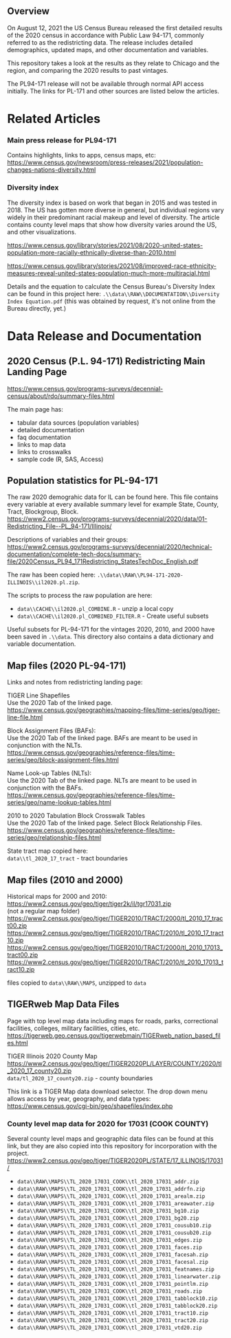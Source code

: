 

## Overview

On August 12, 2021 the US Census Bureau released the first detailed results of the 2020 census in accordance with Public Law 94-171, commonly referred to as the redistricting data. The release includes detailed demographics, updated maps, and other documentation and variables. 

This repository takes a look at the results as they relate to Chicago and the region, and comparing the 2020 results to past vintages. 

The PL94-171 release will not be available through normal API access initially.  The links for PL-171 and other sources are listed below the articles.  


# Related Articles

### Main press release for PL94-171

Contains highlights, links to apps, census maps, etc:<br> https://www.census.gov/newsroom/press-releases/2021/population-changes-nations-diversity.html

### Diversity index

The diversity index is based on work that began in 2015 and was tested in 2018. The US has gotten more diverse in general, but individual regions vary widely in their predominant racial makeup and level of diversity. The article contains county level maps that show how diversity varies around the US, and other visualizations. 

https://www.census.gov/library/stories/2021/08/2020-united-states-population-more-racially-ethnically-diverse-than-2010.html

https://www.census.gov/library/stories/2021/08/improved-race-ethnicity-measures-reveal-united-states-population-much-more-multiracial.html

Details and the equation to calculate the Census Bureau's Diversity Index can be found in this project here: `.\\data\\RAW\\DOCUMENTATION\\Diversity Index Equation.pdf` (this was obtained by request, it's not online from the Bureau directly, yet.)


# Data Release and Documentation

## 2020 Census (P.L. 94-171) Redistricting Main Landing Page

https://www.census.gov/programs-surveys/decennial-census/about/rdo/summary-files.html

The main page has:

 - tabular data sources (population variables)
 - detailed documentation
 - faq documentation
 - links to map data
 - links to crosswalks
 - sample code (R, SAS, Access)


## Population statistics for PL-94-171

The raw 2020 demograhic data for IL can be found here. This file contains every variable at every available summary level for example State, County, Tract, Blockgroup, Block. <br>
https://www2.census.gov/programs-surveys/decennial/2020/data/01-Redistricting_File--PL_94-171/Illinois/

Descriptions of variables and their groups: <br>
https://www2.census.gov/programs-surveys/decennial/2020/technical-documentation/complete-tech-docs/summary-file/2020Census_PL94_171Redistricting_StatesTechDoc_English.pdf

The raw has been copied here: `.\\data\\RAW\\PL94-171-2020-ILLINOIS\\il2020.pl.zip`.  

The scripts to process the raw population are here: 

 - `data\\CACHE\\il2020.pl_COMBINE.R` - unzip a local copy
 - `data\\CACHE\\il2020.pl_COMBINED_FILTER.R` - Create useful subsets

Useful subsets for PL-94-171 for the vintages 2020, 2010, and 2000 have been saved in `.\\data`.  This directory also contains a data dictionary and variable documentation. 


## Map files (2020 PL-94-171)

Links and notes from  redistricting landing page:

TIGER Line Shapefiles<br>
Use the 2020 Tab of the linked page.<br>
https://www.census.gov/geographies/mapping-files/time-series/geo/tiger-line-file.html

Block Assignment Files (BAFs):<br>
Use the 2020 Tab of the linked page. BAFs are meant to be used in conjunction with the NLTs.<br>
https://www.census.gov/geographies/reference-files/time-series/geo/block-assignment-files.html

Name Look-up Tables (NLTs):<br>
Use the 2020 Tab of the linked page. NLTs are meant to be used in conjunction with the BAFs.<br>
https://www.census.gov/geographies/reference-files/time-series/geo/name-lookup-tables.html

2010 to 2020 Tabulation Block Crosswalk Tables<br>
Use the 2020 Tab of the linked page. Select Block Relationship Files.<br>
https://www.census.gov/geographies/reference-files/time-series/geo/relationship-files.html

State tract map copied here:<br>
`data\\tl_2020_17_tract` - tract boundaries


## Map files (2010 and 2000)

Historical maps for 2000 and 2010:<br>
https://www2.census.gov/geo/tiger/tiger2k/il/tgr17031.zip<br> (not a regular map folder)
https://www2.census.gov/geo/tiger/TIGER2010/TRACT/2000/tl_2010_17_tract00.zip<br>
https://www2.census.gov/geo/tiger/TIGER2010/TRACT/2010/tl_2010_17_tract10.zip<br>
https://www2.census.gov/geo/tiger/TIGER2010/TRACT/2000/tl_2010_17013_tract00.zip<br>
https://www2.census.gov/geo/tiger/TIGER2010/TRACT/2010/tl_2010_17013_tract10.zip<br>

files copied to `data\\RAW\\MAPS`, unzipped to `data`


## TIGERweb Map Data Files

Page with top level map data including maps for roads, parks, correctional facilities, colleges, military facilities, cities, etc. <br>
https://tigerweb.geo.census.gov/tigerwebmain/TIGERweb_nation_based_files.html

TIGER Illinois 2020 County Map<br>
https://www2.census.gov/geo/tiger/TIGER2020PL/LAYER/COUNTY/2020/tl_2020_17_county20.zip<br>
`data/tl_2020_17_county20.zip` - county boundaries


This link is a TIGER Map data download selector. The drop down menu allows access by year, geography, and data types: https://www.census.gov/cgi-bin/geo/shapefiles/index.php<br>


### County level map data for 2020 for 17031 (COOK COUNTY)

Several county level maps and geographic data files can be found at this link, but they are also copied into this repository for incorporation with the project.<br>
https://www2.census.gov/geo/tiger/TIGER2020PL/STATE/17_ILLINOIS/17031/

 - `data\\RAW\\MAPS\\TL_2020_17031_COOK\\tl_2020_17031_addr.zip`
 - `data\\RAW\\MAPS\\TL_2020_17031_COOK\\tl_2020_17031_addrfn.zip`
 - `data\\RAW\\MAPS\\TL_2020_17031_COOK\\tl_2020_17031_arealm.zip`
 - `data\\RAW\\MAPS\\TL_2020_17031_COOK\\tl_2020_17031_areawater.zip`
 - `data\\RAW\\MAPS\\TL_2020_17031_COOK\\tl_2020_17031_bg10.zip`
 - `data\\RAW\\MAPS\\TL_2020_17031_COOK\\tl_2020_17031_bg20.zip`
 - `data\\RAW\\MAPS\\TL_2020_17031_COOK\\tl_2020_17031_cousub10.zip`
 - `data\\RAW\\MAPS\\TL_2020_17031_COOK\\tl_2020_17031_cousub20.zip`
 - `data\\RAW\\MAPS\\TL_2020_17031_COOK\\tl_2020_17031_edges.zip`
 - `data\\RAW\\MAPS\\TL_2020_17031_COOK\\tl_2020_17031_faces.zip`
 - `data\\RAW\\MAPS\\TL_2020_17031_COOK\\tl_2020_17031_facesah.zip`
 - `data\\RAW\\MAPS\\TL_2020_17031_COOK\\tl_2020_17031_facesal.zip`
 - `data\\RAW\\MAPS\\TL_2020_17031_COOK\\tl_2020_17031_featnames.zip`
 - `data\\RAW\\MAPS\\TL_2020_17031_COOK\\tl_2020_17031_linearwater.zip`
 - `data\\RAW\\MAPS\\TL_2020_17031_COOK\\tl_2020_17031_pointlm.zip`
 - `data\\RAW\\MAPS\\TL_2020_17031_COOK\\tl_2020_17031_roads.zip`
 - `data\\RAW\\MAPS\\TL_2020_17031_COOK\\tl_2020_17031_tabblock10.zip`
 - `data\\RAW\\MAPS\\TL_2020_17031_COOK\\tl_2020_17031_tabblock20.zip`
 - `data\\RAW\\MAPS\\TL_2020_17031_COOK\\tl_2020_17031_tract10.zip`
 - `data\\RAW\\MAPS\\TL_2020_17031_COOK\\tl_2020_17031_tract20.zip`
 - `data\\RAW\\MAPS\\TL_2020_17031_COOK\\tl_2020_17031_vtd20.zip`

